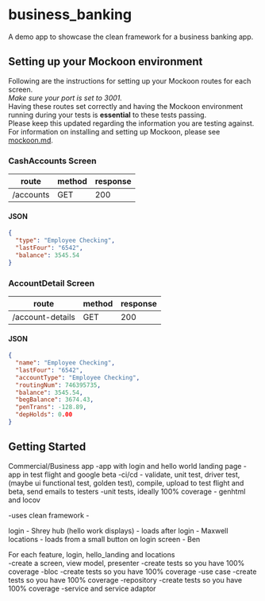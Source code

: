 # business_banking

A demo app to showcase the clean framework for a business banking app.

## Setting up your Mockoon environment

Following are the instructions for setting up your Mockoon routes for each screen.  
*Make sure your port is set to 3001.*  
Having these routes set correctly and having the Mockoon environment running during your tests is **essential** to these tests passing.  
Please keep this updated regarding the information you are testing against.  
For information on installing and setting up Mockoon, please see [mockoon.md](business_banking/mockoon/mockoon.md).

### CashAccounts Screen

| route | method | response |
| --- | --- | --- |
| /accounts | GET | 200 |

#### JSON
```json
{
  "type": "Employee Checking",
  "lastFour": "6542",
  "balance": 3545.54
}
```

### AccountDetail Screen

| route | method | response |
| --- | --- | --- |
| /account-details | GET | 200 |

#### JSON
```json
{
  "name": "Employee Checking",
  "lastFour": "6542",
  "accountType": "Employee Checking",
  "routingNum": 746395735,
  "balance": 3545.54,
  "begBalance": 3674.43,
  "penTrans": -128.89,
  "depHolds": 0.00
}
```

## Getting Started

Commercial/Business app
-app with login and hello world landing page
-app in test flight and google beta
-ci/cd - validate, unit test, driver test, (maybe ui functional test, golden test), compile, upload to test flight and beta, send emails to testers
-unit tests, ideally 100% coverage - genhtml and locov

-uses clean framework - 

login - Shrey
hub (hello work displays) - loads after login - Maxwell
locations - loads from a small button on login screen - Ben 

For each feature, login, hello_landing and locations  
-create a screen, view model, presenter
-create tests so you have 100% coverage
-bloc
-create tests so you have 100% coverage
-use case
-create tests so you have 100% coverage
-repository
-create tests so you have 100% coverage
-service and service adaptor